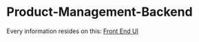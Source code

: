 # Product-Management-Backend
Every information resides on this:
[Front End UI](https://github.com/pratyush618/product-ui/)

